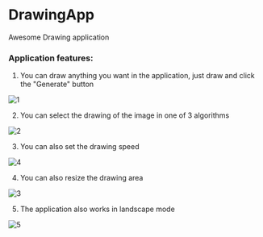 # DrawingApp
Awesome Drawing application

### Application features:

1. You can draw anything you want in the application, just draw and click the "Generate" button

![1](https://user-images.githubusercontent.com/69151373/136373850-5fbabf54-0f95-437c-94fb-12c6ed7e0d86.gif)

2. You can select the drawing of the image in one of 3 algorithms

![2](https://user-images.githubusercontent.com/69151373/136373858-fdfc8419-91ee-4af7-90e7-ba70eb933237.gif)

3. You can also set the drawing speed

![4](https://user-images.githubusercontent.com/69151373/136373869-4b1cb835-9e8c-4c5b-b075-a347808a6426.gif)

4. You can also resize the drawing area 

![3](https://user-images.githubusercontent.com/69151373/136373864-a37bd7df-cfcc-42a5-b6c2-45522aebf5b0.gif)

5. The application also works in landscape mode

![5](https://user-images.githubusercontent.com/69151373/136373873-60dbc1e3-9dbd-410c-8359-0a1ee0cdd6e7.gif)
